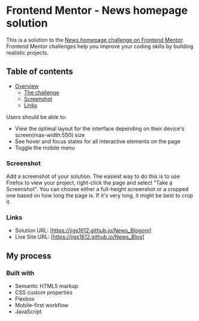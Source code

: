 # Frontend Mentor - News homepage solution

This is a solution to the [News homepage challenge on Frontend Mentor](https://www.frontendmentor.io/challenges/news-homepage-H6SWTa1MFl). Frontend Mentor challenges help you improve your coding skills by building realistic projects.

## Table of contents

- [Overview](#overview)
  - [The challenge](#the-challenge)
  - [Screenshot](#screenshot)
  - [Links](#links)

Users should be able to:

- View the optimal layout for the interface depending on their device's screen(max-width:550) size
- See hover and focus states for all interactive elements on the page
- Toggle the mobile menu

### Screenshot

Add a screenshot of your solution. The easiest way to do this is to use Firefox to view your project, right-click the page and select "Take a Screenshot". You can choose either a full-height screenshot or a cropped one based on how long the page is. If it's very long, it might be best to crop it.

### Links

- Solution URL: [https://jigs1612.github.io/News_Blogom]
- Live Site URL: [https://jigs1612.github.io/News_Blog]

## My process

### Built with

- Semantic HTML5 markup
- CSS custom properties
- Flexbox
- Mobile-first workflow
- JavaScript
